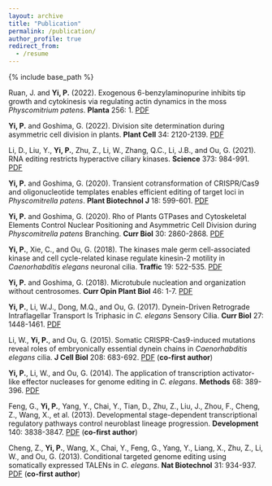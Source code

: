 ```yaml
---
layout: archive
title: "Publication"
permalink: /publication/
author_profile: true
redirect_from:
  - /resume
---
```


{% include base_path %}

Ruan, J. and <b>Yi, P.</b> (2022). Exogenous 6-benzylaminopurine inhibits tip growth and cytokinesis via regulating actin dynamics in the moss <I>Physcomitrium patens</I>. <b>Planta</b> 256: 1. <a href="http://psyi.github.io/files/2022-Planta.pdf">PDF</a>

<b>Yi, P.</b> and Goshima, G. (2022). Division site determination during asymmetric cell division in plants. <b>Plant Cell</b> 34: 2120-2139. <a href="http://psyi.github.io/files/2022-PC.pdf">PDF</a>

Li, D., Liu, Y., <b>Yi, P.</b>, Zhu, Z., Li, W., Zhang, Q.C., Li, J.B., and Ou, G. (2021). RNA editing restricts hyperactive ciliary kinases. <b>Science</b> 373: 984-991. <a href="http://psyi.github.io/files/2021-Science.pdf">PDF</a>

<b>Yi, P.</b> and Goshima, G. (2020). Transient cotransformation of CRISPR/Cas9 and oligonucleotide templates enables efficient editing of target loci in <i>Physcomitrella patens</i>. <b>Plant Biotechnol J</b> 18: 599-601. <a href="http://psyi.github.io/files/2020-PBJ.pdf">PDF</a> 

<b>Yi, P.</b> and Goshima, G. (2020). Rho of Plants GTPases and Cytoskeletal Elements Control Nuclear Positioning and Asymmetric Cell Division during <i>Physcomitrella patens</i> Branching. <b>Curr Biol</b> 30: 2860-2868. <a href="http://psyi.github.io/files/2020-CB.pdf">PDF</a>

<b>Yi, P.</b>, Xie, C., and Ou, G. (2018). The kinases male germ cell-associated kinase and cell cycle-related kinase regulate kinesin-2 motility in <i>Caenorhabditis elegans</i> neuronal cilia. <b>Traffic</b> 19: 522-535. <a href="http://psyi.github.io/files/2018-Traffic.pdf">PDF</a>

<b>Yi, P.</b> and Goshima, G. (2018). Microtubule nucleation and organization without centrosomes. <b>Curr Opin Plant Biol</b> 46: 1-7. <a href="http://psyi.github.io/files/2018-COPB.pdf">PDF</a>

<b>Yi, P.</b>, Li, W.J., Dong, M.Q., and Ou, G. (2017). Dynein-Driven Retrograde Intraflagellar Transport Is Triphasic in <i>C. elegans</i> Sensory Cilia. <b>Curr Biol</b> 27: 1448-1461. <a href="http://psyi.github.io/files/2017-CB.pdf">PDF</a>

Li, W., <b>Yi, P.</b>, and Ou, G. (2015). Somatic CRISPR-Cas9-induced mutations reveal roles of embryonically essential dynein chains in <i>Caenorhabditis elegans</i> cilia. <b>J Cell Biol</b> 208: 683-692. <a href="http://psyi.github.io/files/2015-JCB.pdf">PDF</a> (<b>co-first author</b>)

<b>Yi, P.</b>, Li, W., and Ou, G. (2014). The application of transcription activator-like effector nucleases for genome editing in <i>C. elegans</i>. <b>Methods</b> 68: 389-396. <a href="http://psyi.github.io/files/2014-Methods.pdf">PDF</a>

Feng, G., <b>Yi, P.</b>, Yang, Y., Chai, Y., Tian, D., Zhu, Z., Liu, J., Zhou, F., Cheng, Z., Wang, X., et al. (2013). Developmental stage-dependent transcriptional regulatory pathways control neuroblast lineage progression. <b>Development</b> 140: 3838-3847. <a href="http://psyi.github.io/files/2013-Dev.pdf">PDF</a> (<b>co-first author</b>)

Cheng, Z., <b>Yi, P.</b>, Wang, X., Chai, Y., Feng, G., Yang, Y., Liang, X., Zhu, Z., Li, W., and Ou, G. (2013). Conditional targeted genome editing using somatically expressed TALENs in <i>C. elegans</i>. <b>Nat Biotechnol</b> 31: 934-937. <a href="http://psyi.github.io/files/2013-NBT.pdf">PDF</a> (<b>co-first author</b>)
 
